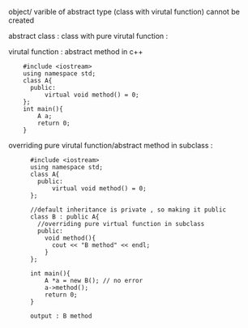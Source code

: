 object/ varible of abstract type (class with virutal function) cannot be created

abstract class : class with pure virutal function : 

virutal function : abstract method in c++


        #include <iostream>  
        using namespace std;  
        class A{
          public:
              virtual void method() = 0;
        };
        int main(){  
            A a; 
            return 0;  
        }

      
overriding pure virutal function/abstract method in subclass :  


          #include <iostream>  
          using namespace std;  
          class A{
            public:
                virtual void method() = 0;
          };

          //default inheritance is private , so making it public
          class B : public A{
            //overriding pure virtual function in subclass
            public:
              void method(){
                cout << "B method" << endl;
              }
          };

          int main(){  
              A *a = new B(); // no error
              a->method();
              return 0;  
          }
                
          output : B method
